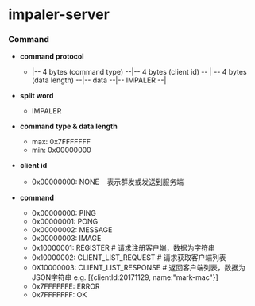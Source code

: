 # impaler-server


### Command
  
  - __command protocol__
    
    - |-- 4 bytes (command type) --|-- 4 bytes (client id) -- | -- 4 bytes (data length) --|-- data --|-- IMPALER --|
  
  - __split word__
  
    - IMPALER
  
  - __command type & data length__
  
    - max: 0x7FFFFFFF
    - min: 0x00000000
  
  - __client id__
  
    - 0x00000000: NONE    表示群发或发送到服务端
  
  - __command__
    - 0x00000000: PING
    - 0x00000001: PONG
    - 0x00000002: MESSAGE
    - 0x00000003: IMAGE
    - 0x10000001: REGISTER # 请求注册客户端，数据为字符串
    - 0x10000002: CLIENT_LIST_REQUEST # 请求获取客户端列表
    - 0X10000003: CLIENT_LIST_RESPONSE # 返回客户端列表，数据为JSON字符串 e.g. [{clientId:20171129, name:"mark-mac"}]
    - 0x7FFFFFFE: ERROR
    - 0x7FFFFFFF: OK
